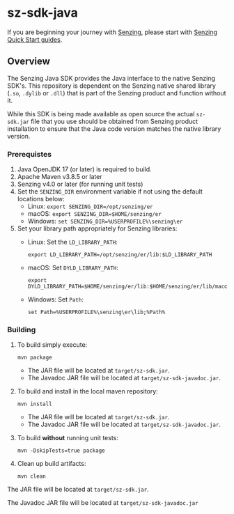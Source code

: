 # sz-sdk-java

If you are beginning your journey with [Senzing],
please start with [Senzing Quick Start guides].

## Overview

The Senzing Java SDK provides the Java interface to the native Senzing SDK's.
This repository is dependent on the Senzing native shared library (`.so`,
`.dylib` or `.dll`) that is part of the Senzing product and function without it.

While this SDK is being made available as open source the actual `sz-sdk.jar`
file that you use should be obtained from Senzing product installation to
ensure that the Java code version matches the native library version.  

### Prerequistes

1. Java OpenJDK 17 (or later) is required to build.
1. Apache Maven v3.8.5 or later
1. Senzing v4.0 or later (for running unit tests)
1. Set the `SENZING_DIR` environment variable if not using the default locations below:
    - Linux: `export SENZING_DIR=/opt/senzing/er`
    - macOS: `export SENZING_DIR=$HOME/senzing/er`
    - Windows: `set SENZING_DIR=%USERPROFILE%\senzing\er`
1. Set your library path appropriately for Senzing libraries:
    - Linux: Set the `LD_LIBRARY_PATH`:

        ```console
        export LD_LIBRARY_PATH=/opt/senzing/er/lib:$LD_LIBRARY_PATH
        ```

    - macOS: Set `DYLD_LIBRARY_PATH`:

        ```console
        export DYLD_LIBRARY_PATH=$HOME/senzing/er/lib:$HOME/senzing/er/lib/macos:$DYLD_LIBRARY_PATH
        ```

    - Windows: Set `Path`:

        ```console
        set Path=%USERPROFILE%\senzing\er\lib;%Path%
        ```

### Building

1. To build simply execute:

    ```console
    mvn package
    ```

    - The JAR file will be located at `target/sz-sdk.jar`.
    - The Javadoc JAR file will be located at `target/sz-sdk-javadoc.jar`.

1. To build and install in the local maven repository:

    ```console
    mvn install
    ```

    - The JAR file will be located at `target/sz-sdk.jar`.
    - The Javadoc JAR file will be located at `target/sz-sdk-javadoc.jar`.

1. To build **without** running unit tests:

    ```console
    mvn -DskipTests=true package
    ```

1. Clean up build artifacts:

    ```console
    mvn clean
    ```

The JAR file will be located at `target/sz-sdk.jar`.

The Javadoc JAR file will be located at `target/sz-sdk-javadoc.jar`

[Senzing]: https://senzing.com/
[Senzing Quick Start guides]: https://docs.senzing.com/quickstart/
